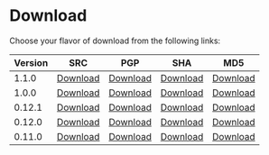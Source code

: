 # Download

Choose your flavor of download from the following links:

| Version | SRC                                                                                                         | PGP                                                                                                             | SHA                                                                                                                | MD5                                                                                                             |
|---------|-------------------------------------------------------------------------------------------------------------|-----------------------------------------------------------------------------------------------------------------|--------------------------------------------------------------------------------------------------------------------|-----------------------------------------------------------------------------------------------------------------|
| 1.1.0   | [Download](https://www.apache.org/dist/incubator/mxnet/1.1.0/apache-mxnet-src-1.1.0-incubating.tar.gz)      | [Download](https://www.apache.org/dist/incubator/mxnet/1.1.0/apache-mxnet-src-1.1.0-incubating.tar.gz.asc)      | [Download](https://www.apache.org/dist/incubator/mxnet/1.1.0/apache-mxnet-src-1.1.0-incubating.tar.gz.sha512)      | [Download](https://www.apache.org/dist/incubator/mxnet/1.1.0/apache-mxnet-src-1.1.0-incubating.tar.gz.md5)      |
| 1.0.0   | [Download](http://archive.apache.org/dist/incubator/mxnet/1.0.0/apache-mxnet-src-1.0.0-incubating.tar.gz)   | [Download](http://archive.apache.org/dist/incubator/mxnet/1.0.0/apache-mxnet-src-1.0.0-incubating.tar.gz.asc)   | [Download](http://archive.apache.org/dist/incubator/mxnet/1.0.0/apache-mxnet-src-1.0.0-incubating.tar.gz.sha512)   | [Download](http://archive.apache.org/dist/incubator/mxnet/1.0.0/apache-mxnet-src-0.12.1-incubating.tar.gz.md5)  |
| 0.12.1  | [Download](http://archive.apache.org/dist/incubator/mxnet/0.12.1/apache-mxnet-src-0.12.1-incubating.tar.gz) | [Download](http://archive.apache.org/dist/incubator/mxnet/0.12.1/apache-mxnet-src-0.12.1-incubating.tar.gz.asc) | [Download](http://archive.apache.org/dist/incubator/mxnet/0.12.1/apache-mxnet-src-0.12.1-incubating.tar.gz.sha512) | [Download](http://archive.apache.org/dist/incubator/mxnet/0.12.1/apache-mxnet-src-0.12.1-incubating.tar.gz.md5) |
| 0.12.0  | [Download](http://archive.apache.org/dist/incubator/mxnet/0.12.0/apache-mxnet-src-0.12.0-incubating.tar.gz) | [Download](http://archive.apache.org/dist/incubator/mxnet/0.12.0/apache-mxnet-src-0.12.0-incubating.tar.gz.asc) | [Download](http://archive.apache.org/dist/incubator/mxnet/0.12.0/apache-mxnet-src-0.12.0-incubating.tar.gz.sha512) | [Download](http://archive.apache.org/dist/incubator/mxnet/0.12.0/apache-mxnet-src-0.12.0-incubating.tar.gz.md5) |
| 0.11.0  | [Download](http://archive.apache.org/dist/incubator/mxnet/0.11.0/apache-mxnet-src-0.11.0-incubating.tar.gz) | [Download](http://archive.apache.org/dist/incubator/mxnet/0.11.0/apache-mxnet-src-0.11.0-incubating.tar.gz.asc) | [Download](http://archive.apache.org/dist/incubator/mxnet/0.11.0/apache-mxnet-src-0.11.0-incubating.tar.gz.sha512) | [Download](http://archive.apache.org/dist/incubator/mxnet/0.11.0/apache-mxnet-src-0.11.0-incubating.tar.gz.md5) |

